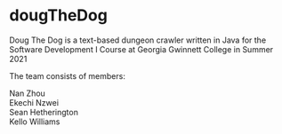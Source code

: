 # dougTheDog

Doug The Dog is a text-based dungeon crawler written in Java for the Software Development I Course at Georgia Gwinnett College in Summer 2021

The team consists of members:

Nan Zhou  
Ekechi Nzwei  
Sean Hetherington  
Kello Williams
